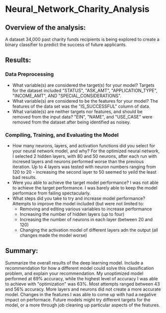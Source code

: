 # Neural_Network_Charity_Analysis
## Overview of the analysis: 
A dataset 34,000 past charity funds recipients is being explored to create a binary classifier to predict the success of future applicants. 

## Results:
### Data Preprocessing
- What variable(s) are considered the target(s) for your model?
  Targets for the dataset included  "STATUS", "ASK_AMT", "APPLICATION_TYPE", "INCOME_AMT", AND "SPECIAL_CONSIDERATIONS".
- What variable(s) are considered to be the features for your model?
  The features of the data set was the "IS_SUCCESSFUL" column of data.
- What variable(s) are neither targets nor features, and should be removed from the input data?
  "EIN", "NAME", and "USE_CASE" were removed from the dataset after being identified as noisey.
  
### Compiling, Training, and Evaluating the Model
- How many neurons, layers, and activation functions did you select for your neural network model, and why?
  For the optimized neural network, I selected 2 hidden layers, with 80 and 50 neurons, after each run with incresed layers and neurons performed worse than the previous iteration. Up to 4 layers was tested with neuron numbers ranging from 120 to 20 - increasing the second layer to 50 seemed to yeild the least bad results. 
- Were you able to achieve the target model performance?
  I was not able to achieve the target performance. I was barely able to keep the model performace from failing spectacularly.
- What steps did you take to try and increase model performance? 
  Attempts to improve the model included (but were not limited to:
  - Removing and editing various variables to increase performance
  - Increasing the number of hidden layers (up to four)
  - Increasing the number of neurons in each layer (between 20 and 120)
  - Changing the activation model of different layers adn the output (all changes made the model worse)

## Summary: 
Summarize the overall results of the deep learning model. Include a recommendation for how a different model could solve this classification problem, and explain your recommendation.
My unoptimized model performed at 69% accuracy, while the highest level of accuracy I was able to achieve with "optimization" was 63%. Most attempts ranged between 43 and 56% accuracy. More layers and neurons did not create a more accurate model. Changes in the features I was able to come up with had a negative impact on performace. Future models might try different targets for the model, or a more through job cleaning up particular aspects of the features.
